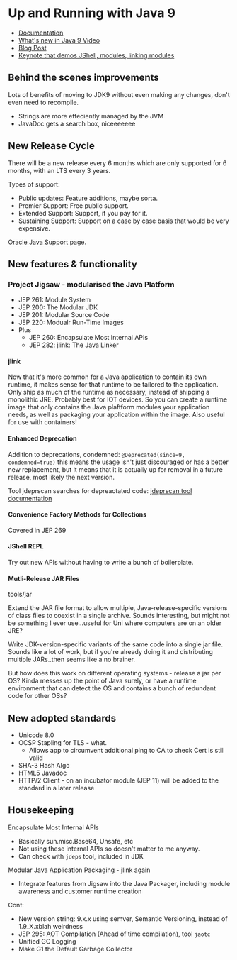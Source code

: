 # Up and Running with Java 9

* [Documentation](https://docs.oracle.com/javase/9/)
* [What's new in Java 9 Video](https://youtu.be/9PFcTwRlASY?t=1497)
* [Blog Post](https://blogs.oracle.com/java/features-in-java-8-and-9)
* [Keynote that demos JShell, modules, linking modules](https://www.youtube.com/watch?v=e9eSPtpiGkA)

## Behind the scenes improvements

Lots of benefits of moving to JDK9 without even making any changes, don't even need to recompile.

* Strings are more effeciently managed by the JVM
* JavaDoc gets a search box, niceeeeeee

## New Release Cycle

There will be a new release every 6 months which are only supported for 6 months, with an LTS every 3 years.

Types of support:

* Public updates: Feature additions, maybe sorta.
* Premier Support: Free public support.
* Extended Support: Support, if you pay for it.
* Sustaining Support: Support on a case by case basis that would be very expensive.

[Oracle Java Support page](http://www.oracle.com/technetwork/java/eol-135779.html).

## New features & functionality

### Project Jigsaw - modularised the Java Platform

* JEP 261: Module System
* JEP 200: The Modular JDK
* JEP 201: Modular Source Code
* JEP 220: Modualr Run-Time Images
* Plus
  * JEP 260: Encapsulate Most Internal APIs
  * JEP 282: jlink: The Java Linker

#### jlink

Now that it's more common for a Java application to contain its own runtime, it makes sense for that runtime to be tailored to the application.
Only ship as much of the runtime as necessary, instead of shipping a monolithic JRE. Probably best for IOT devices. So you can create a runtime image that only contains the Java plaftform modules your application needs, as well as packaging your application within the image. Also useful for use with containers!

#### Enhanced Deprecation

Addition to deprecations, condemned: `@Deprecated(since=9, condemned=true)` this means the usage isn't just discouraged or has a better new replacement, but it means that it is actually up for removal in a future release, most likely the next version.

Tool jdeprscan searches for depreactated code: [jdeprscan tool documentation](https://docs.oracle.com/javase/9/tools/jdeprscan.htm)

#### Convenience Factory Methods for Collections

Covered in JEP 269

#### JShell REPL

Try out new APIs without having to write a bunch of boilerplate.

#### Mutli-Release JAR Files

tools/jar

Extend the JAR file format to allow multiple, Java-release-specific versions of class files to coexist in a single archive. Sounds interesting, but might not be something I ever use...useful for Uni where computers are on an older JRE?

Write JDK-version-specific variants of the same code into a single jar file. Sounds like a lot of work, but if you're already doing it and distributing multiple JARs..then seems like a no brainer.

But how does this work on different operating systems - release a jar per OS? Kinda messes up the point of Java surely, or have a runtime environment that can detect the OS and contains a bunch of redundant code for other OSs?

## New adopted standards

* Unicode 8.0
* OCSP Stapling for TLS - what.
  * Allows app to circumvent additional ping to CA to check Cert is still valid
* SHA-3 Hash Algo
* HTML5 Javadoc
* HTTP/2 Client - on an incubator module (JEP 11) will be added to the standard in a later release

## Housekeeping

Encapsulate Most Internal APIs

* Basically sun.misc.Base64, Unsafe, etc
* Not using these internal APIs so doesn't matter to me anyway.
* Can check with `jdeps` tool, included in JDK

Modular Java Application Packaging - jlink again

* Integrate features from Jigsaw into the Java Packager, including module awareness and customer runtime creation

Cont:

* New version string: 9.x.x using semver, Semantic Versioning, instead of 1.9_X.xblah weirdness
* JEP 295: AOT Compilation (Ahead of time compilation), tool `jaotc`
* Unified GC Logging
* Make G1 the Default Garbage Collector